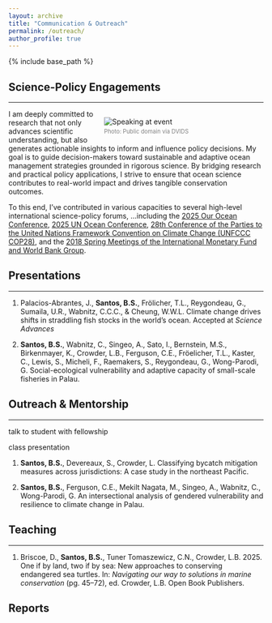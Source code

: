 ```yaml
---
layout: archive
title: "Communication & Outreach"
permalink: /outreach/
author_profile: true
---
```


{% include base_path %}

## Science-Policy Engagements
<hr />

<figure style="float: right; margin: 15px; width: 300px;">
  <img src="https://biancasantosphd.github.io/images/research1.png" alt="Speaking at event" style="max-width: 100%; display: block;" />
  <figcaption style="font-family: inherit; font-size: 0.8em; color: gray; text-align: left; margin-top: 4px;">
    Photo: Public domain via <a href="https://picryl.com/media/boutwell-transfers-vessel-suspected-of-high-seas-drift-net-fishing-afb692" target="_blank" style="color:gray; text-decoration:none;">DVIDS</a>
  </figcaption>
</figure>

I am deeply committed to research that not only advances scientific understanding, but also generates actionable insights to inform and influence policy decisions. My goal is to guide decision-makers toward sustainable and adaptive ocean management strategies grounded in rigorous science. By bridging research and practical policy applications, I strive to ensure that ocean science contributes to real-world impact and drives tangible conservation outcomes.

To this end, I’ve contributed in various capacities to several high-level international science-policy forums, ...including the [2025 Our Ocean Conference](https://ourocean2025.kr), [2025 UN Ocean Conference](https://unocnice2025.org/en/), [28th Conference of the Parties to the United Nations Framework Convention on Climate Change (UNFCCC COP28)](https://unfccc.int/cop28), and the [2018 Spring Meetings of the International Monetary Fund and World Bank Group](https://www.imf.org/external/spring/2018/).

## Presentations 
<hr />

1. Palacios-Abrantes, J., **Santos, B.S.**, Frölicher, T.L., Reygondeau, G., Sumaila, U.R., Wabnitz, C.C.C., & Cheung, W.W.L. Climate change drives shifts in straddling fish stocks in the world’s ocean. Accepted at *Science Advances*

2. **Santos, B.S.**, Wabnitz, C., Singeo, A., Sato, I., Bernstein, M.S., Birkenmayer, K., Crowder, L.B., Ferguson, C.E., Fröelicher, T.L., Kaster, C., Lewis, S., Micheli, F., Raemakers, S., Reygondeau, G., Wong-Parodi, G. Social-ecological vulnerability and adaptive capacity of small-scale fisheries in Palau. 

## Outreach & Mentorship  
<hr />

talk to student with fellowship

class presentation

1. **Santos, B.S.**, Devereaux, S., Crowder, L. Classifying bycatch mitigation measures across jurisdictions: A case study in the northeast Pacific.

2. **Santos, B.S.**, Ferguson, C.E., Mekilt Nagata, M., Singeo, A., Wabnitz, C., Wong-Parodi, G. An intersectional analysis of gendered vulnerability and resilience to climate change in Palau.

## Teaching 
<hr />

1. Briscoe, D., **Santos, B.S.**, Tuner Tomaszewicz, C.N., Crowder, L.B. 2025. One if by land, two if by sea: New approaches to conserving endangered sea turtles. In: *Navigating our way to solutions in marine conservation* (pg. 45–72), ed. Crowder, L.B. Open Book Publishers.  <a href="https://doi.org/10.11647/obp.0395.04" target="_blank" style="text-decoration: none;"> <i class="fas fa-link pub-icon"></i> </a>
<a href="/files/Briscoe et al 2025 New approaches to conserving endangered sea turtles.pdf" target="_blank" style="text-decoration: none;"> <i class="fas fa-file-pdf"></i></a>

## Reports  




